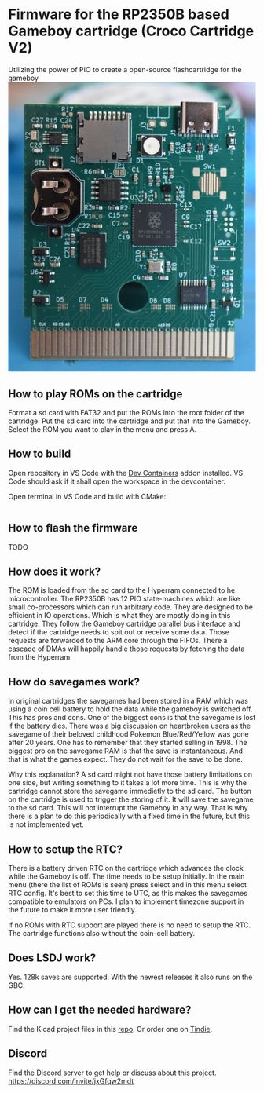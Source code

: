 # Firmware for the RP2350B based Gameboy cartridge (Croco Cartridge V2)
Utilizing the power of PIO to create a open-source flashcartridge for the gameboy
![Photo of cartridge PCB](images/cartridge_photo.jpg)

## How to play ROMs on the cartridge
Format a sd card with FAT32 and put the ROMs into the root folder of the cartridge. Put the sd card into the cartridge and put that into the Gameboy.
Select the ROM you want to play in the menu and press A.

## How to build
Open repository in VS Code with the [Dev Containers](https://marketplace.visualstudio.com/items?itemName=ms-vscode-remote.remote-containers) 
addon installed. VS Code should ask if it shall open the workspace in the devcontainer. 

Open terminal in VS Code and build with CMake:
```cargo build --release
```

## How to flash the firmware
TODO

## How does it work?
The ROM is loaded from the sd card to the Hyperram connected to he microcontroller.
The RP2350B has 12 PIO state-machines which are like small co-processors which can run arbitrary code. They are designed to be efficient in IO operations.
Which is what they are mostly doing in this cartridge. They follow the Gameboy cartridge parallel bus interface and detect if the cartridge needs
to spit out or receive some data. Those requests are forwarded to the ARM core through the FIFOs. There a cascade of DMAs will happily handle those
requests by fetching the data from the Hyperram.

## How do savegames work?
In original cartridges the savegames had been stored in a RAM which was using a coin cell battery to hold the data while the gameboy is switched off.
This has pros and cons. One of the biggest cons is that the savegame is lost if the battery dies. There was a big discussion on heartbroken users 
as the savegame of their beloved childhood Pokemon Blue/Red/Yellow was gone after 20 years. One has to remember that they started selling in 1998.
The biggest pro on the savegame RAM is that the save is instantaneous. And that is what the games expect. They do not wait for the save to be done.

Why this explanation? A sd card might not have those battery limitations on one side, but writing something to it takes a lot more time. This is why the
cartridge cannot store the savegame immedietly to the sd card. The button on the cartridge is used to trigger the storing of it. It will save the savegame 
to the sd card. This will not interrupt the Gameboy in any way. That is why there is a plan to do this periodically with a fixed time in the future, but this
is not implemented yet.

## How to setup the RTC?
There is a battery driven RTC on the cartridge which advances the clock while the Gameboy is off. The time needs to be setup initially. In the main menu (there
the list of ROMs is seen) press select and in this menu select RTC config. It's best to set this time to UTC, as this makes the savegames compatible to emulators
on PCs. I plan to implement timezone support in the future to make it more user friendly.

If no ROMs with RTC support are played there is no need to setup the RTC. The cartridge functions also without the coin-cell battery.

## Does LSDJ work?
Yes. 128k saves are supported. With the newest releases it also runs on the GBC.

## How can I get the needed hardware?
Find the Kicad project files in this [repo](https://github.com/shilga/rp2040-gameboy-cartridge). Or order one on [Tindie](https://www.tindie.com/products/zeraphim/rp2350b-based-gameboy-cartridge/).


## Discord
Find the Discord server to get help or discuss about this project. <https://discord.com/invite/jxGfqw2mdt>
